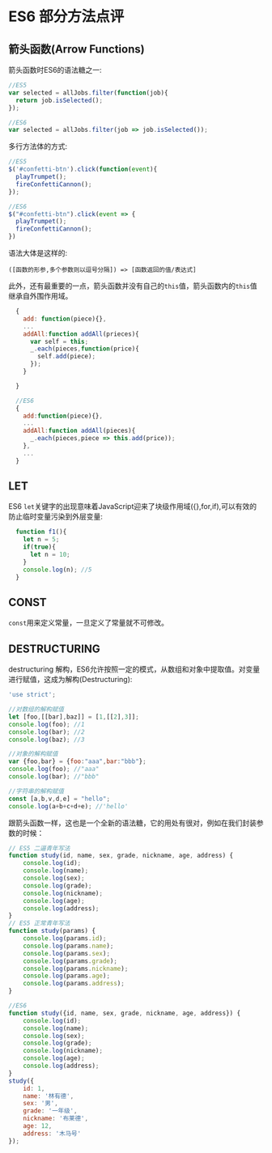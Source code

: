 # ES6 部分方法点评

## 箭头函数(Arrow Functions)

  箭头函数时ES6的语法糖之一:

```javascript
//ES5
var selected = allJobs.filter(function(job){
  return job.isSelected();
});

//ES6
var selected = allJobs.filter(job => job.isSelected());

```

  多行方法体的方式:

```javascript
//ES5
$('#confetti-btn').click(function(event){
  playTrumpet();
  fireConfettiCannon();
});

//ES6
$("#confetti-btn").click(event => {
  playTrumpet();
  fireConfettiCannon();
})
```

语法大体是这样的:

    ([函数的形参,多个参数则以逗号分隔]) => [函数返回的值/表达式]

此外，还有最重要的一点，箭头函数并没有自己的`this`值，箭头函数内的`this`值继承自外围作用域。

```javascript
  {
    add: function(piece){},
    ...
    addAll:function addAll(prieces){
      var self = this;
      _.each(pieces,function(price){
        self.add(piece);
      });
    }

  }

  //ES6
  {
    add:function(piece){},
    ...
    addAll:function addAll(pieces){
      _.each(pieces,piece => this.add(price));
    },
    ...
  }

```

## LET

ES6 `let`关键字的出现意味着JavaScript迎来了块级作用域({},for,if),可以有效的防止临时变量污染到外层变量:

```javascript
  function f1(){
    let n = 5;
    if(true){
      let n = 10;
    }
    console.log(n); //5
  }

```

## CONST

  `const`用来定义常量，一旦定义了常量就不可修改。

## DESTRUCTURING

  destructuring 解构，ES6允许按照一定的模式，从数组和对象中提取值。对变量进行赋值，这成为解构(Destructuring):

```javascript
'use strict';

//对数组的解构赋值
let [foo,[[bar],baz]] = [1,[[2],3]];
console.log(foo); //1
console.log(bar); //2
console.log(baz); //3

//对象的解构赋值
var {foo,bar} = {foo:"aaa",bar:"bbb"};
console.log(foo); //"aaa"
console.log(bar); //"bbb"

//字符串的解构赋值
const [a,b,v,d,e] = "hello";
console.log(a+b+c+d+e); //'hello'


```

跟箭头函数一样，这也是一个全新的语法糖，它的用处有很对，例如在我们封装参数的时候：

```javascript
// ES5 二逼青年写法
function study(id, name, sex, grade, nickname, age, address) {
    console.log(id);
    console.log(name);
    console.log(sex);
    console.log(grade);
    console.log(nickname);
    console.log(age);
    console.log(address);
}
// ES5 正常青年写法
function study(params) {
    console.log(params.id);
    console.log(params.name);
    console.log(params.sex);
    console.log(params.grade);
    console.log(params.nickname);
    console.log(params.age);
    console.log(params.address);
}
```

```javascript
//ES6
function study({id, name, sex, grade, nickname, age, address}) {
    console.log(id);
    console.log(name);
    console.log(sex);
    console.log(grade);
    console.log(nickname);
    console.log(age);
    console.log(address);    
}
study({
    id: 1,
    name: '林有德',
    sex: '男',
    grade: '一年级',
    nickname: '布莱德',
    age: 12,
    address: '木马号'
});
```
